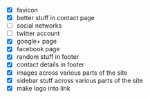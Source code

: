 - [x] favicon
- [x] better stuff in contact page
- [ ] social networks
- [ ] twitter account
- [x] google+ page
- [x] facebook page
- [x] random stuff in footer
- [x] contact details in footer
- [x] images across various parts of the site
- [x] sidebar stuff across various parts of the site
- [x] make logo into link
